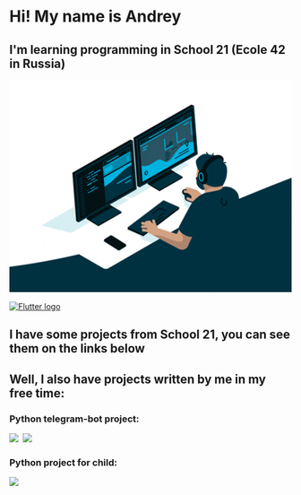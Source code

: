 # Hi! My name is Andrey
## I'm learning programming in School 21 (Ecole 42 in Russia)

<p align="center">
  <img width="860" src="./giphy.gif">
</p>

[<img src="https://img.shields.io/badge/Telegram-17191e?logo=Telegram&logoColor=2986cc&style=plastic&logo=appveyor" alt="Flutter logo" title="Flutter" height="25" />](https://t.me/hbombur)

## I have some projects from School 21, you can see them on the links below



## Well, I also have projects written by me in my free time:
### Python telegram-bot project:

[<img src="https://img.shields.io/badge/Py-Peter__bot-darkblue" />](https://github.com/hbombur/pyotr-bot)&nbsp;
[<img src="https://img.shields.io/badge/Py-Church__Schedule-lightblue" />](https://github.com/hbombur/church_shedule)&nbsp;

### Python project for child:

[<img src="https://img.shields.io/badge/Py-Timer%202.0-darkgreen" />](https://github.com/hbombur/timer2_0)&nbsp;
